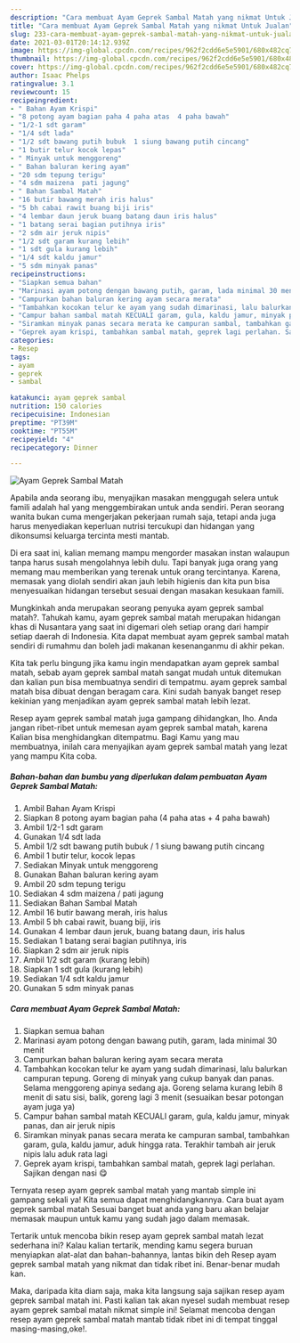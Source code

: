 ```yaml
---
description: "Cara membuat Ayam Geprek Sambal Matah yang nikmat Untuk Jualan"
title: "Cara membuat Ayam Geprek Sambal Matah yang nikmat Untuk Jualan"
slug: 233-cara-membuat-ayam-geprek-sambal-matah-yang-nikmat-untuk-jualan
date: 2021-03-01T20:14:12.939Z
image: https://img-global.cpcdn.com/recipes/962f2cdd6e5e5901/680x482cq70/ayam-geprek-sambal-matah-foto-resep-utama.jpg
thumbnail: https://img-global.cpcdn.com/recipes/962f2cdd6e5e5901/680x482cq70/ayam-geprek-sambal-matah-foto-resep-utama.jpg
cover: https://img-global.cpcdn.com/recipes/962f2cdd6e5e5901/680x482cq70/ayam-geprek-sambal-matah-foto-resep-utama.jpg
author: Isaac Phelps
ratingvalue: 3.1
reviewcount: 15
recipeingredient:
- " Bahan Ayam Krispi"
- "8 potong ayam bagian paha 4 paha atas  4 paha bawah"
- "1/2-1 sdt garam"
- "1/4 sdt lada"
- "1/2 sdt bawang putih bubuk  1 siung bawang putih cincang"
- "1 butir telur kocok lepas"
- " Minyak untuk menggoreng"
- " Bahan baluran kering ayam"
- "20 sdm tepung terigu"
- "4 sdm maizena  pati jagung"
- " Bahan Sambal Matah"
- "16 butir bawang merah iris halus"
- "5 bh cabai rawit buang biji iris"
- "4 lembar daun jeruk buang batang daun iris halus"
- "1 batang serai bagian putihnya iris"
- "2 sdm air jeruk nipis"
- "1/2 sdt garam kurang lebih"
- "1 sdt gula kurang lebih"
- "1/4 sdt kaldu jamur"
- "5 sdm minyak panas"
recipeinstructions:
- "Siapkan semua bahan"
- "Marinasi ayam potong dengan bawang putih, garam, lada minimal 30 menit"
- "Campurkan bahan baluran kering ayam secara merata"
- "Tambahkan kocokan telur ke ayam yang sudah dimarinasi, lalu balurkan campuran tepung. Goreng di minyak yang cukup banyak dan panas. Selama menggoreng apinya sedang aja. Goreng selama kurang lebih 8 menit di satu sisi, balik, goreng lagi 3 menit (sesuaikan besar potongan ayam juga ya)"
- "Campur bahan sambal matah KECUALI garam, gula, kaldu jamur, minyak panas, dan air jeruk nipis"
- "Siramkan minyak panas secara merata ke campuran sambal, tambahkan garam, gula, kaldu jamur, aduk hingga rata. Terakhir tambah air jeruk nipis lalu aduk rata lagi"
- "Geprek ayam krispi, tambahkan sambal matah, geprek lagi perlahan. Sajikan dengan nasi 😋"
categories:
- Resep
tags:
- ayam
- geprek
- sambal

katakunci: ayam geprek sambal 
nutrition: 150 calories
recipecuisine: Indonesian
preptime: "PT39M"
cooktime: "PT55M"
recipeyield: "4"
recipecategory: Dinner

---
```



![Ayam Geprek Sambal Matah](https://img-global.cpcdn.com/recipes/962f2cdd6e5e5901/680x482cq70/ayam-geprek-sambal-matah-foto-resep-utama.jpg)

Apabila anda seorang ibu, menyajikan masakan menggugah selera untuk famili adalah hal yang menggembirakan untuk anda sendiri. Peran seorang  wanita bukan cuma mengerjakan pekerjaan rumah saja, tetapi anda juga harus menyediakan keperluan nutrisi tercukupi dan hidangan yang dikonsumsi keluarga tercinta mesti mantab.

Di era  saat ini, kalian memang mampu mengorder masakan instan walaupun tanpa harus susah mengolahnya lebih dulu. Tapi banyak juga orang yang memang mau memberikan yang terenak untuk orang tercintanya. Karena, memasak yang diolah sendiri akan jauh lebih higienis dan kita pun bisa menyesuaikan hidangan tersebut sesuai dengan masakan kesukaan famili. 



Mungkinkah anda merupakan seorang penyuka ayam geprek sambal matah?. Tahukah kamu, ayam geprek sambal matah merupakan hidangan khas di Nusantara yang saat ini digemari oleh setiap orang dari hampir setiap daerah di Indonesia. Kita dapat membuat ayam geprek sambal matah sendiri di rumahmu dan boleh jadi makanan kesenanganmu di akhir pekan.

Kita tak perlu bingung jika kamu ingin mendapatkan ayam geprek sambal matah, sebab ayam geprek sambal matah sangat mudah untuk ditemukan dan kalian pun bisa membuatnya sendiri di tempatmu. ayam geprek sambal matah bisa dibuat dengan beragam cara. Kini sudah banyak banget resep kekinian yang menjadikan ayam geprek sambal matah lebih lezat.

Resep ayam geprek sambal matah juga gampang dihidangkan, lho. Anda jangan ribet-ribet untuk memesan ayam geprek sambal matah, karena Kalian bisa menghidangkan ditempatmu. Bagi Kamu yang mau membuatnya, inilah cara menyajikan ayam geprek sambal matah yang lezat yang mampu Kita coba.

<!--inarticleads1-->

##### Bahan-bahan dan bumbu yang diperlukan dalam pembuatan Ayam Geprek Sambal Matah:

1. Ambil  Bahan Ayam Krispi
1. Siapkan 8 potong ayam bagian paha (4 paha atas + 4 paha bawah)
1. Ambil 1/2-1 sdt garam
1. Gunakan 1/4 sdt lada
1. Ambil 1/2 sdt bawang putih bubuk / 1 siung bawang putih cincang
1. Ambil 1 butir telur, kocok lepas
1. Sediakan  Minyak untuk menggoreng
1. Gunakan  Bahan baluran kering ayam
1. Ambil 20 sdm tepung terigu
1. Sediakan 4 sdm maizena / pati jagung
1. Sediakan  Bahan Sambal Matah
1. Ambil 16 butir bawang merah, iris halus
1. Ambil 5 bh cabai rawit, buang biji, iris
1. Gunakan 4 lembar daun jeruk, buang batang daun, iris halus
1. Sediakan 1 batang serai bagian putihnya, iris
1. Siapkan 2 sdm air jeruk nipis
1. Ambil 1/2 sdt garam (kurang lebih)
1. Siapkan 1 sdt gula (kurang lebih)
1. Sediakan 1/4 sdt kaldu jamur
1. Gunakan 5 sdm minyak panas




<!--inarticleads2-->

##### Cara membuat Ayam Geprek Sambal Matah:

1. Siapkan semua bahan
1. Marinasi ayam potong dengan bawang putih, garam, lada minimal 30 menit
1. Campurkan bahan baluran kering ayam secara merata
1. Tambahkan kocokan telur ke ayam yang sudah dimarinasi, lalu balurkan campuran tepung. Goreng di minyak yang cukup banyak dan panas. Selama menggoreng apinya sedang aja. Goreng selama kurang lebih 8 menit di satu sisi, balik, goreng lagi 3 menit (sesuaikan besar potongan ayam juga ya)
1. Campur bahan sambal matah KECUALI garam, gula, kaldu jamur, minyak panas, dan air jeruk nipis
1. Siramkan minyak panas secara merata ke campuran sambal, tambahkan garam, gula, kaldu jamur, aduk hingga rata. Terakhir tambah air jeruk nipis lalu aduk rata lagi
1. Geprek ayam krispi, tambahkan sambal matah, geprek lagi perlahan. Sajikan dengan nasi 😋




Ternyata resep ayam geprek sambal matah yang mantab simple ini gampang sekali ya! Kita semua dapat menghidangkannya. Cara buat ayam geprek sambal matah Sesuai banget buat anda yang baru akan belajar memasak maupun untuk kamu yang sudah jago dalam memasak.

Tertarik untuk mencoba bikin resep ayam geprek sambal matah lezat sederhana ini? Kalau kalian tertarik, mending kamu segera buruan menyiapkan alat-alat dan bahan-bahannya, lantas bikin deh Resep ayam geprek sambal matah yang nikmat dan tidak ribet ini. Benar-benar mudah kan. 

Maka, daripada kita diam saja, maka kita langsung saja sajikan resep ayam geprek sambal matah ini. Pasti kalian tak akan nyesel sudah membuat resep ayam geprek sambal matah nikmat simple ini! Selamat mencoba dengan resep ayam geprek sambal matah mantab tidak ribet ini di tempat tinggal masing-masing,oke!.

